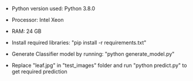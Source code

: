 * Python version used: Python 3.8.0

* Processor: Intel Xeon 

* RAM: 24 GB

* Install required libraries: "pip install -r requirements.txt"

* Generate Classifier model by running: "python generate_model.py"

* Replace "leaf.jpg" in "test_images" folder and run "python predict.py" to get required prediction